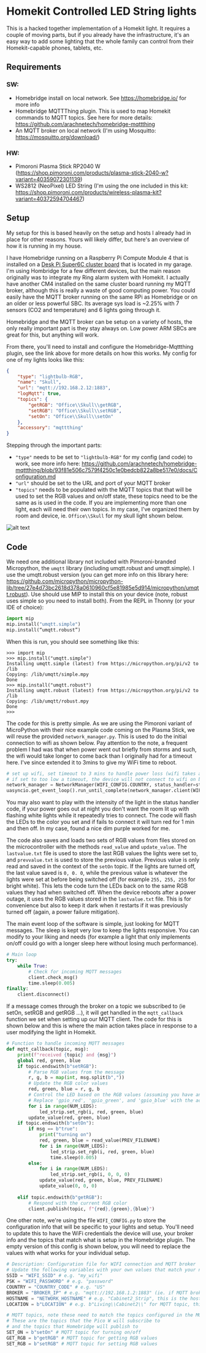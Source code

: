 # Homekit Controlled LED String lights
This is a hacked together implementation of a Homekit light. It requires a couple of moving parts, but if you already have the infrastructure, it's an easy way to add some lighting that the whole family can control from their Homekit-capable phones, tablets, etc.
## Requirements
### SW:
- Homebridge install on local network. See https://homebridge.io/ for more info
- Homebridge MQTTThing plugin. This is used to map Homekit commands to MQTT topics. See here for more details: https://github.com/arachnetech/homebridge-mqttthing
- An MQTT broker on local network (I'm using Mosquitto: https://mosquitto.org/download/)

### HW:
- Pimoroni Plasma Stick RP2040 W (https://shop.pimoroni.com/products/plasma-stick-2040-w?variant=40359072301139)
- WS2812 (NeoPixel) LED String (I'm using the one included in this kit: https://shop.pimoroni.com/products/wireless-plasma-kit?variant=40372594704467)

## Setup
My setup for this is based heavily on the setup and hosts I already had in place for other reasons. Yours will likely differ, but here's an overview of how it is running in my house. 

I have Homebridge running on a Raspberry Pi Compute Module 4 that is installed on a [Desk Pi Super6C cluster board](https://deskpi.com/collections/deskpi-super6c/products/deskpi-super6c-raspberry-pi-cm4-cluster-mini-itx-board-6-rpi-cm4-supported) that is located in my garage. I'm using Hombridge for a few different devices, but the main reason originally was to integrate my Ring alarm system with Homekit. I actually have another CM4 installed on the same cluster board running my MQTT broker, although this is really a waste of good computing power. You could easily have the MQTT broker running on the same RPi as Homebridge or on an older or less powerful SBC. Its average sys load is ~2.25% with 7 sensors (CO2 and temperature) and 6 lights going through it. 

Homebridge and the MQTT broker can be setup on a variety of hosts, the only really important part is they stay always on. Low power ARM SBCs are great for this, but anything will work.

From there, you'll need to install and configure the Homebridge-Mqttthing plugin, see the link above for more details on how this works. My config for one of my lights looks like this: 

```json
{
    "type": "lightbulb-RGB",
    "name": "Skull",
    "url": "mqtt://192.168.2.12:1883",
    "logMqtt": true,
    "topics": {
        "getRGB": "Office\\Skull\\getRGB",
        "setRGB": "Office\\Skull\\setRGB",
        "setOn": "Office\\Skull\\setOn"
    },
    "accessory": "mqttthing"
}
```

Stepping through the important parts:
- `"type"` needs to be set to `"lightbulb-RGB"` for my config (and code) to work, see more info here: https://github.com/arachnetech/homebridge-mqttthing/blob/93f81e506c7579f4250c1e0bedcb822a8be517e0/docs/Configuration.md
 - `"url"` should be set to the URL and port of your MQTT broker
 - `"topics"` needs to be populated with the MQTT topics that that will be used to set the RGB values and on/off state, these topics need to be the same as is used in the code. If you are implementing more than one light, each will need their own topics. In my case, I've organized them by room and device, ie. `Office\\Skull` for my skull light shown below.

  ![alt text](Iskull.jpg)

## Code
We need one additional library not included with Pimoroni-branded Micropython, the `umqtt` library (including umqtt.robust and umqtt.simple). I use the umqtt.robust version (you can get more info on this library here: https://github.com/micropython/micropython-lib/tree/27e4d73bc2618d378a0610960cf5e81985e5d914/micropython/umqtt.robust). Use should use MIP to install this on your device (note, robust uses simple so you need to install both). From the REPL in Thonny (or your IDE of choice):

```python
import mip
mip.install("umqtt.simple")
mip.install(“umqtt.robust”)
```

When this is run, you should see something like this:
```
>>> import mip
>>> mip.install("umqtt.simple")
Installing umqtt.simple (latest) from https://micropython.org/pi/v2 to /lib
Copying: /lib/umqtt/simple.mpy
Done
>>> mip.install("umqtt.robust")
Installing umqtt.robust (latest) from https://micropython.org/pi/v2 to /lib
Copying: /lib/umqtt/robust.mpy
Done
>>> 
```

The code for this is pretty simple. As we are using the Pimoroni variant of MicroPython with their nice example code coming on the Plasma Stick, we will reuse the provided `network_manager.py`. This is used to do the initial connection to wifi as shown below. Pay attention to the note, a frequent problem I had was that when power went out briefly from storms and such, the wifi would take longer to come back than I originally had for a timeout here. I've since extended it to 3mins to give my WiFi time to reboot.

```python
# set up wifi, set timeout to 3 mins to handle power loss (wifi takes a couple of mins to come back online)
# if set to too low a timeout, the device will not connect to wifi on boot
network_manager = NetworkManager(WIFI_CONFIG.COUNTRY, status_handler=status_handler, client_timeout=180)
uasyncio.get_event_loop().run_until_complete(network_manager.client(WIFI_CONFIG.SSID, WIFI_CONFIG.PSK))
```

You may also want to play with the intensity of the light in the status handler code, if your power goes out at night you don't want the room lit up with flashing white lights while it repeatedly tries to connect. The code will flash the LEDs to the color you set and if fails to connect it will turn red for 1 min and then off. In my case, found a nice dim purple worked for me.

The code also saves and loads two sets of RGB values from files stored on the microcontroller with the methods `read_value` and `update_value`. The `lastvalue.txt` file is used to store the last RGB values the lights were set to, and `prevvalue.txt` is used to store the previous value. Previous value is only read and saved in the context of the `setOn` topic. If the lights are turned off, the last value saved is `0, 0. 0`, while the previous value is whatever the lights were set at before being switched off (for example `255, 255, 255` for bright white). This lets the code turn the LEDs back on to the same RGB values they had when switched off. When the device reboots after a power outage, it uses the RGB values stored in the `lastvalue.txt` file. This is for convenience but also to keep it dark when it restarts if it was previously turned off (again, a power failure mitigation).

The main event loop of the software is simple, just looking for MQTT messages. The sleep is kept very low to keep the lights responsive. You can modify to your liking and needs (for example a light that only implements on/off could go with a longer sleep here without losing much performance).

```python
# Main loop
try:
    while True:
        # Check for incoming MQTT messages
        client.check_msg()
        time.sleep(0.005)
finally:
    client.disconnect()
```

If a message comes through the broker on a topic we subscribed to (ie setOn, setRGB and getRGB ...), it will get handled in the `mqtt_callback` function we set when setting up our MQTT client. The code for this is shown below and this is where the main action takes place in response to a user modifying the light in Homekit.

```python
# Function to handle incoming MQTT messages
def mqtt_callback(topic, msg):
    print(f"received {topic} and {msg}")
    global red, green, blue
    if topic.endswith(b"setRGB"):
        # Parse RGB values from the message
        r, g, b = map(int, msg.split(b","))
        # Update the RGB color values
        red, green, blue = r, g, b
        # Control the LED based on the RGB values (assuming you have an RGB LED)
        # Replace 'gpio_red', 'gpio_green', and 'gpio_blue' with the actual GPIO pin numbersif topic.endswith(b"setOn"):
        for i in range(NUM_LEDS):
            led_strip.set_rgb(i, red, green, blue)
        update_value(red, green, blue)
    if topic.endswith(b"setOn"):    
        if msg == b"true":
            print("turning on")
            red, green, blue = read_value(PREV_FILENAME)
            for i in range(NUM_LEDS):
                led_strip.set_rgb(i, red, green, blue)
                time.sleep(0.005)
        else: 
            for i in range(NUM_LEDS):
                led_strip.set_rgb(i, 0, 0, 0)
            update_value(red, green, blue, PREV_FILENAME)
            update_value(0, 0, 0)
        
    elif topic.endswith(b"getRGB"):
        # Respond with the current RGB color
        client.publish(topic, f"{red},{green},{blue}")
```

One other note, we're using the file `WIFI_CONFIG.py` to store the configuration info that will be specific to your lights and setup. You'll need to update this to have the WiFi credentials the device will use, your broker info and the topics that match what is setup in the Homebridge plugin. The empty version of this config is shown below, you will need to replace the values with what works for your individual setup.

```python
# Description: Configuration file for WIFI connection and MQTT broker
# Update the following variables with your own values that match your network and MQTT broker
SSID = "WIFI_SSID" # e.g. "my_wifi"
PSK = "WIFI_PASSWORD" # e.g. "password"
COUNTRY = "COUNTRY_CODE" # e.g. "US"
BROKER = "BROKER_IP" # e.g. "mqtt://192.168.1.2:1883" (ie. if MQTT broker at that IP and using thr default port)
HOSTNAME = "NETWORK_HOSTNAME" # e.g. "Cabinet2_Strip", this is the hostname that will show up if you look at the list of DHCP clients on your network, can be helpful for troubleshooting
LOCATION = b"LOCATION" # e.g. b"Living\\Cabinet2\\" for MQTT topic, this can be used to group devices

# MQTT topics, note these need to match the topics configured in the MQTTThing plugin configuration
# These are the topics that the Pico W will subscribe to
# and the topics that Homebridge will publish to
SET_ON = b"setOn" # MQTT topic for turning on/off
GET_RGB = b"getRGB" # MQTT topic for getting RGB values
SET_RGB = b"setRGB" # MQTT topic for setting RGB values
```
